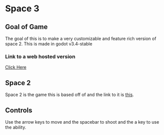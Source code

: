 # Space 3
 
 ## Goal of Game
 The goal of this is to make a very customizable and feature rich version of space 2. This is made in godot v3.4-stable
 
 ### Link to a web hosted version
 [Click Here](https://www.lschaefer.xyz/space3/)
 
 ## Space 2
 Space 2 is the game this is based off of and the link to it is [this](https://chrome.google.com/webstore/detail/space-2/dppioefgnilecmpdjigboccmefagjgoh).

## Controls
Use the arrow keys to move and the spacebar to shoot and the a key to use the ability.
